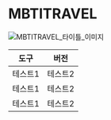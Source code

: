 # MBTITRAVEL

![MBTITRAVEL_타이틀_이미지](https://mbti-travel-prod-bucket.s3.ap-northeast-2.amazonaws.com/Git_Images/MBTI_Travel_Title.png)

|도구|버전|
|------|---|
|테스트1|테스트2|
|테스트1|테스트2|
|테스트1|테스트2|